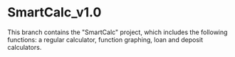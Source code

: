 # SmartCalc_v1.0
This branch contains the "SmartCalc" project, which includes the following functions: a regular calculator, function graphing, loan and deposit calculators.
